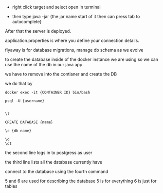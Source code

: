 
- right click target and select open in terminal

* then type java -jar {the jar name start of it then can press tab to autocomplete}

After that the server is deployed.

application.properties is where you define your connection details.

flyaway is for database migrations, manage db schema as we evolve

to create the database inside of the docker instance we are using so we can use the name of the db in our java app.

we have to remove into the contianer and create the DB

we do that by

```terminal
docker exec -it {CONTAINER ID} bin/bash

psql -U {username}


\l

CREATE DATABASE {name}

\c {db name}

\d
\dt
```

the second line logs in to postgress as user

the third line lists all the database currently have

connect to the database using the fourth command

5 and 6 are used for describing the database 5 is for everything 6 is just for tables
